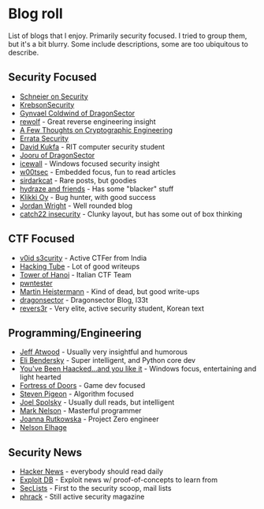 # Blog roll
List of blogs that I enjoy. Primarily security focused. I tried to group them, but it's a bit blurry.
Some include descriptions, some are too ubiquitous to describe. 

## Security Focused
* [Schneier on Security](https://www.schneier.com/)
* [KrebsonSecurity](http://krebsonsecurity.com/)
* [Gynvael Coldwind of DragonSector](http://gynvael.coldwind.pl/)
* [rewolf](http://blog.rewolf.pl/blog/) - Great reverse engineering insight
* [A Few Thoughts on Cryptographic Engineering](http://blog.cryptographyengineering.com/)
* [Errata Security](http://blog.erratasec.com/)
* [David Kukfa](http://kukfa.co/) - RIT computer security student
* [Jooru of DragonSector](http://j00ru.vexillium.org/)
* [icewall](http://www.icewall.pl/?lang=en) - Windows focused security insight
* [w00tsec](http://w00tsec.blogspot.ch/) - Embedded focus, fun to read articles 
* [sirdarkcat](http://sirdarckcat.blogspot.com/) - Rare posts, but goodies
* [hydraze and friends](http://www.hydraze.org/) - Has some "blacker" stuff
* [Klikki Oy](https://klikki.fi/) - Bug hunter, with good success
* [Jordan Wright](http://jordan-wright.com/blog/) - Well rounded blog
* [catch22 insecurity](http://blog.c22.cc/) - Clunky layout, but has some out of box thinking


## CTF Focused
* [v0id s3curity](http://v0ids3curity.blogspot.com/) - Active CTFer from India
* [Hacking Tube](http://bruce30262.logdown.com/) - Lot of good writeups
* [Tower of Hanoi](http://toh.necst.it/) - Italian CTF Team
* [pwntester](http://www.pwntester.com/)
* [Martin Heistermann](http://blog.mheistermann.de/) - Kind of dead, but good write-ups 
* [dragonsector](http://blog.dragonsector.pl/) - Dragonsector Blog, l33t
* [revers3r](http://revers3r.tistory.com/) - Very elite, active security student, Korean text


## Programming/Engineering
* [Jeff Atwood](http://blog.codinghorror.com/) - Usually very insightful and humorous
* [Eli Bendersky](http://eli.thegreenplace.net/) - Super intelligent, and Python core dev
* [You've Been Haacked...and you like it](http://haacked.com/) - Windows focus, entertaining and light hearted
* [Fortress of Doors](http://www.fortressofdoors.com/) - Game dev focused 
* [Steven Pigeon](https://hbfs.wordpress.com/) - Algorithm focused
* [Joel Spolsky](http://www.joelonsoftware.com/) - Usually dull reads, but intelligent
* [Mark Nelson](http://marknelson.us/) - Masterful programmer 
* [Joanna Rutkowska](http://blog.invisiblethings.org/) - Project Zero engineer
* [Nelson Elhage](https://blog.nelhage.com/)


## Security News
* [Hacker News](https://news.ycombinator.com/) - everybody should read daily
* [Exploit DB](https://www.exploit-db.com/) - Exploit news w/ proof-of-concepts to learn from
* [SecLists](http://seclists.org) - First to the security scoop, mail lists
* [phrack](http://www.phrack.org/) - Still active security magazine
